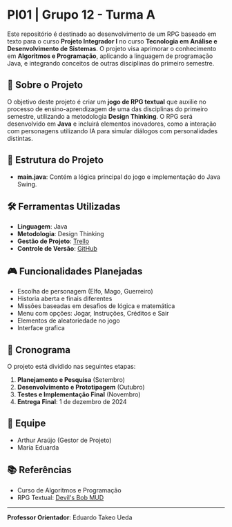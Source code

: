 # PI01 | Grupo 12 - Turma A

Este repositório é destinado ao desenvolvimento de um RPG baseado em texto para o curso **Projeto Integrador I** no curso **Tecnologia em Análise e Desenvolvimento de Sistemas**. O projeto visa aprimorar o conhecimento em **Algoritmos e Programação**, aplicando a linguagem de programação Java, e integrando conceitos de outras disciplinas do primeiro semestre.

## 📕 Sobre o Projeto

O objetivo deste projeto é criar um **jogo de RPG textual** que auxilie no processo de ensino-aprendizagem de uma das disciplinas do primeiro semestre, utilizando a metodologia **Design Thinking**. O RPG será desenvolvido em **Java** e incluirá elementos inovadores, como a interação com personagens utilizando IA para simular diálogos com personalidades distintas.

## 📝 Estrutura do Projeto

- **main.java**: Contém a lógica principal do jogo e implementação do Java Swing.

## 🛠️ Ferramentas Utilizadas

- **Linguagem**: Java
- **Metodologia**: Design Thinking
- **Gestão de Projeto**: [Trello](https://trello.com)
- **Controle de Versão**: [GitHub](https://github.com)

## 🎮 Funcionalidades Planejadas

- Escolha de personagem (Elfo, Mago, Guerreiro)
- Historia aberta e finais diferentes
- Missões baseadas em desafios de lógica e matemática
- Menu com opções: Jogar, Instruções, Créditos e Sair
- Elementos de aleatoriedade no jogo
- Interface grafica

## 📅 Cronograma

O projeto está dividido nas seguintes etapas:
1. **Planejamento e Pesquisa** (Setembro)
2. **Desenvolvimento e Prototipagem** (Outubro)
3. **Testes e Implementação Final** (Novembro)
4. **Entrega Final**: 1 de dezembro de 2024

## 👥 Equipe

- Arthur Araújo (Gestor de Projeto)
- Maria Eduarda


## 📚 Referências

- Curso de Algoritmos e Programação
- RPG Textual: [Devil's Bob MUD](http://www.debomud.org/)

---

**Professor Orientador**: Eduardo Takeo Ueda
